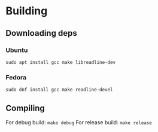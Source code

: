 # Building
## Downloading deps
### Ubuntu
`sudo apt install gcc make libreadline-dev`
### Fedora
`sudo dnf install gcc make readline-devel`

## Compiling
For debug build:
`make debug`
For release build:
`make release`

